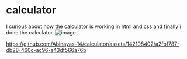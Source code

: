 # calculator 
I curious about how the calculator is working in html and css and finally i done the calculator.
![image](https://github.com/Abinayas-14/calculator/assets/142108402/46137e59-8e10-4e61-94bf-738ed861438a)


https://github.com/Abinayas-14/calculator/assets/142108402/a2fbf787-db28-460c-ac96-a43df566a76b

